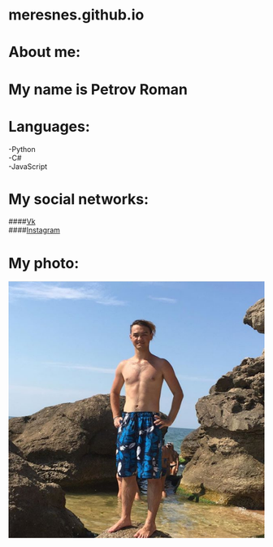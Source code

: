 # meresnes.github.io
# About me:

# My name is Petrov Roman

# Languages:
 -Python  
 -C#    
 -JavaScript
# My social networks:
 ####[Vk](https://vk.com/ramzess7878)  
 ####[Instagram](https://www.instagram.com/meresnes/)  
# My photo:
!['Ph'](https://github.com/meresnes/meresnes.github.io/raw/master/My.png )

 